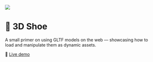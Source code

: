 ![](jumbo.jpg)

# 👟 3D Shoe

A small primer on using GLTF models on the web — showcasing how to load and manipulate them as dynamic assets.

🔗 [Live demo](https://solteax.github.io/3d-shoe/)

